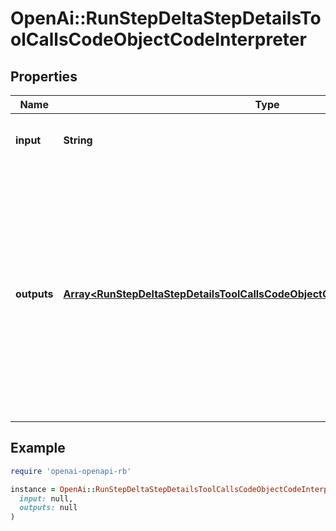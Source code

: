 # OpenAi::RunStepDeltaStepDetailsToolCallsCodeObjectCodeInterpreter

## Properties

| Name | Type | Description | Notes |
| ---- | ---- | ----------- | ----- |
| **input** | **String** | The input to the Code Interpreter tool call. | [optional] |
| **outputs** | [**Array&lt;RunStepDeltaStepDetailsToolCallsCodeObjectCodeInterpreterOutputsInner&gt;**](RunStepDeltaStepDetailsToolCallsCodeObjectCodeInterpreterOutputsInner.md) | The outputs from the Code Interpreter tool call. Code Interpreter can output one or more items, including text (&#x60;logs&#x60;) or images (&#x60;image&#x60;). Each of these are represented by a different object type. | [optional] |

## Example

```ruby
require 'openai-openapi-rb'

instance = OpenAi::RunStepDeltaStepDetailsToolCallsCodeObjectCodeInterpreter.new(
  input: null,
  outputs: null
)
```

